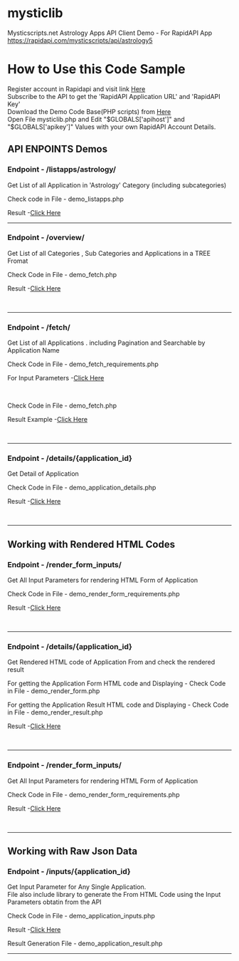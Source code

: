 # mysticlib
Mysticscripts.net Astrology Apps API Client Demo - For RapidAPI App https://rapidapi.com/mysticscripts/api/astrology5

<h1>How to Use this Code Sample</h1>
<p>Register account in Rapidapi and visit link <a href='https://rapidapi.com/mysticscripts/api/astrology5'>Here</a>
<br>Subscribe to the API to get the 'RapidAPI Application URL' and 'RapidAPI Key'
<br>Download the Demo Code Base(PHP scripts) from <a href='https://github.com/luck143/mysticlib'>Here</a>
<br>Open File mysticlib.php and Edit "$GLOBALS['apihost']" and "$GLOBALS['apikey']" Values with your own RapidAPI Account Details.


<h2>API ENPOINTS Demos</h2>
<h3>Endpoint - /listapps/astrology/</h3>
<p>Get List of all Application in 'Astrology' Category (including subcategories)</p>

<p>Check code in File - demo_listapps.php</p>
<p>Result -<a href='demo_listapps.php'>Click Here</a></p>
<hr>

<h3>Endpoint - /overview/</h3>
<p>Get List of all Categories , Sub Categories and Applications in a TREE Fromat</p>
<p>Check Code in File - demo_fetch.php</p>
<p>Result -<a href='demo_overview.php'>Click Here</a></p><br>
<hr>

<h3>Endpoint - /fetch/</h3>
<p>Get List of all Applications . including Pagination and Searchable by Application Name</p>
<p>Check Code in File - demo_fetch_requirements.php</p>
<p>For Input Parameters -<a href='demo_fetch_requirements.php'>Click Here</a></p><br>
<p>Check Code in File - demo_fetch.php</p>
<p>Result Example -<a href='demo_fetch.php'>Click Here</a></p><br>
<hr>

<h3>Endpoint - /details/{application_id}</h3>
<p>Get Detail of Application</p>
<p>Check Code in File - demo_application_details.php</p>
<p>Result -<a href='demo_application_details.php'>Click Here</a></p><br>
<hr>

<h2>Working with Rendered HTML Codes</h2>
<h3>Endpoint - /render_form_inputs/</h3>
<p>Get All Input Parameters for rendering HTML Form of Application</p>
<p>Check Code in File - demo_render_form_requirements.php</p>
<p>Result -<a href='demo_render_form_requirements.php'>Click Here</a></p><br>
<hr>

<h3>Endpoint - /details/{application_id}</h3>
<p>Get Rendered HTML code of Application From and check the rendered result</p>
<p>For getting the Application Form HTML code and Displaying - Check Code in File - demo_render_form.php</p>
<p>For getting the Application Result HTML code and Displaying - Check Code in File - demo_render_result.php</p>
<p>Result -<a href='demo_render_form.php'>Click Here</a></p><br>
<hr>

<h3>Endpoint - /render_form_inputs/</h3>
<p>Get All Input Parameters for rendering HTML Form of Application</p>
<p>Check Code in File - demo_render_form_requirements.php</p>
<p>Result -<a href='demo_render_form_requirements.php'>Click Here</a></p><br>
<hr>


<h2>Working with Raw Json Data</h2>

<h3>Endpoint - /inputs/{application_id}</h3>
<p>Get Input Parameter for Any Single Application.
<br> File also include library to generate the From HTML Code using the Input Parameters obtatin from the API
</p>
<p>Check Code in File - demo_application_inputs.php</p>
<p>Result -<a href='demo_application_inputs.php'>Click Here</a></p>

<p>Result Generation File - demo_application_result.php</p>

<hr>

